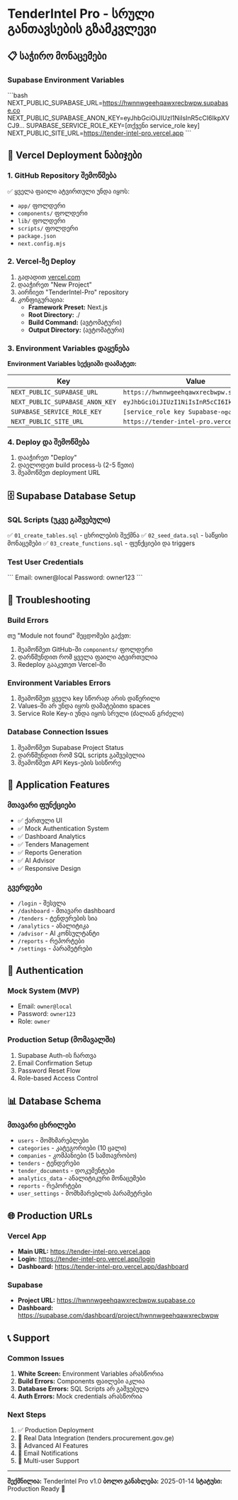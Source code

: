 # TenderIntel Pro - სრული განთავსების გზამკვლევი

## 📋 საჭირო მონაცემები

### Supabase Environment Variables
\`\`\`bash
NEXT_PUBLIC_SUPABASE_URL=https://hwnnwgeehqawxrecbwpw.supabase.co
NEXT_PUBLIC_SUPABASE_ANON_KEY=eyJhbGciOiJIUzI1NiIsInR5cCI6IkpXVCJ9...
SUPABASE_SERVICE_ROLE_KEY=[თქვენი service_role key]
NEXT_PUBLIC_SITE_URL=https://tender-intel-pro.vercel.app
\`\`\`

## 🚀 Vercel Deployment ნაბიჯები

### 1. GitHub Repository შემოწმება
✅ ყველა ფაილი ატვირთული უნდა იყოს:
- `app/` ფოლდერი
- `components/` ფოლდერი
- `lib/` ფოლდერი
- `scripts/` ფოლდერი
- `package.json`
- `next.config.mjs`

### 2. Vercel-ზე Deploy
1. გადადით [vercel.com](https://vercel.com)
2. დააჭირეთ "New Project"
3. აირჩიეთ "TenderIntel-Pro" repository
4. კონფიგურაცია:
   - **Framework Preset:** Next.js
   - **Root Directory:** ./
   - **Build Command:** (ავტომატური)
   - **Output Directory:** (ავტომატური)

### 3. Environment Variables დაყენება
**Environment Variables სექციაში დაამატეთ:**

| Key | Value |
|-----|-------|
| `NEXT_PUBLIC_SUPABASE_URL` | `https://hwnnwgeehqawxrecbwpw.supabase.co` |
| `NEXT_PUBLIC_SUPABASE_ANON_KEY` | `eyJhbGciOiJIUzI1NiIsInR5cCI6IkpXVCJ9...` |
| `SUPABASE_SERVICE_ROLE_KEY` | `[service_role key Supabase-იდან]` |
| `NEXT_PUBLIC_SITE_URL` | `https://tender-intel-pro.vercel.app` |

### 4. Deploy და შემოწმება
1. დააჭირეთ "Deploy"
2. დაელოდეთ build process-ს (2-5 წუთი)
3. შეამოწმეთ deployment URL

## 🗄️ Supabase Database Setup

### SQL Scripts (უკვე გაშვებული)
✅ `01_create_tables.sql` - ცხრილების შექმნა
✅ `02_seed_data.sql` - საწყისი მონაცემები
✅ `03_create_functions.sql` - ფუნქციები და triggers

### Test User Credentials
\`\`\`
Email: owner@local
Password: owner123
\`\`\`

## 🔧 Troubleshooting

### Build Errors
თუ "Module not found" შეცდომები გაქვთ:
1. შეამოწმეთ GitHub-ში `components/` ფოლდერი
2. დარწმუნდით რომ ყველა ფაილი ატვირთულია
3. Redeploy გააკეთეთ Vercel-ში

### Environment Variables Errors
1. შეამოწმეთ ყველა key სწორად არის დაწერილი
2. Values-ში არ უნდა იყოს დამატებითი spaces
3. Service Role Key-ი უნდა იყოს სრული (ძალიან გრძელი)

### Database Connection Issues
1. შეამოწმეთ Supabase Project Status
2. დარწმუნდით რომ SQL scripts გაშვებულია
3. შეამოწმეთ API Keys-ების სისწორე

## 📱 Application Features

### მთავარი ფუნქციები
- ✅ ქართული UI
- ✅ Mock Authentication System
- ✅ Dashboard Analytics
- ✅ Tenders Management
- ✅ Reports Generation
- ✅ AI Advisor
- ✅ Responsive Design

### გვერდები
- `/login` - შესვლა
- `/dashboard` - მთავარი dashboard
- `/tenders` - ტენდერების სია
- `/analytics` - ანალიტიკა
- `/advisor` - AI კონსულტანტი
- `/reports` - რეპორტები
- `/settings` - პარამეტრები

## 🔐 Authentication

### Mock System (MVP)
- Email: `owner@local`
- Password: `owner123`
- Role: `owner`

### Production Setup (მომავალში)
1. Supabase Auth-ის ჩართვა
2. Email Confirmation Setup
3. Password Reset Flow
4. Role-based Access Control

## 📊 Database Schema

### მთავარი ცხრილები
- `users` - მომხმარებლები
- `categories` - კატეგორიები (10 ცალი)
- `companies` - კომპანიები (5 სამთავრობო)
- `tenders` - ტენდერები
- `tender_documents` - დოკუმენტები
- `analytics_data` - ანალიტიკური მონაცემები
- `reports` - რეპორტები
- `user_settings` - მომხმარებლის პარამეტრები

## 🌐 Production URLs

### Vercel App
- **Main URL:** https://tender-intel-pro.vercel.app
- **Login:** https://tender-intel-pro.vercel.app/login
- **Dashboard:** https://tender-intel-pro.vercel.app/dashboard

### Supabase
- **Project URL:** https://hwnnwgeehqawxrecbwpw.supabase.co
- **Dashboard:** https://supabase.com/dashboard/project/hwnnwgeehqawxrecbwpw

## 📞 Support

### Common Issues
1. **White Screen:** Environment Variables არასწორია
2. **Build Errors:** Components ფაილები აკლია
3. **Database Errors:** SQL Scripts არ გაშვებულა
4. **Auth Errors:** Mock credentials არასწორია

### Next Steps
1. ✅ Production Deployment
2. 🔄 Real Data Integration (tenders.procurement.gov.ge)
3. 🔄 Advanced AI Features
4. 🔄 Email Notifications
5. 🔄 Multi-user Support

---

**შექმნილია:** TenderIntel Pro v1.0
**ბოლო განახლება:** 2025-01-14
**სტატუსი:** Production Ready 🚀
